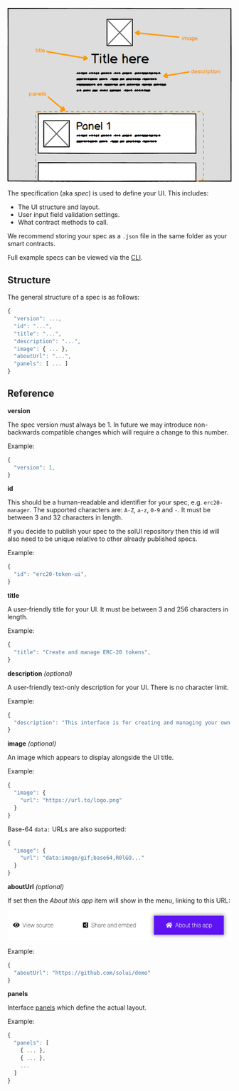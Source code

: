 ![UI mockup](../../images/RootLayout.png)

The specification (aka _spec_) is used to define your UI. This includes:

* The UI structure and layout.
* User input field validation settings.
* What contract methods to call.

We recommend storing your spec as a `.json` file in the same folder as your smart contracts.

Full example specs can be viewed via the [CLI](../../CommandLine).

## Structure

The general structure of a spec is as follows:

```js
{
  "version": ...,
  "id": "...",
  "title": "...",
  "description": "...",
  "image": { ... },
  "aboutUrl": "...",
  "panels": [ ... ]
}
```

## Reference

**version**

The spec version must always be 1. In future we may introduce non-backwards compatible changes which will require a change to this number.

Example:

```js
{
  "version": 1,
}
```

**id**

This should be a human-readable and identifier for your spec, e.g. `erc20-manager`. The supported characters are: `A-Z`, `a-z`, `0-9` and `-`. It must be between 3 and 32 characters in length.

If you decide to publish your spec to the solUI repository then this id will also need to be unique relative to other already published specs.

Example:

```js
{
  "id": "erc20-token-ui",
}
```

**title**

A user-friendly title for your UI.  It must be between 3 and 256 characters in length.

Example:

```js
{
  "title": "Create and manage ERC-20 tokens",
}
```

**description** _(optional)_

A user-friendly text-only description for your UI. There is no character limit.

Example:

```js
{
  "description": "This interface is for creating and managing your own ERC-20 tokens."
}
```

**image** _(optional)_

An image which appears to display alongside the UI title.

Example:

```js
{
  "image": {
    "url": "https://url.to/logo.png"
  }
}
```

Base-64 `data:` URLs are also supported:

```js
{
  "image": {
    "url": "data:image/gif;base64,R0lGO..."
  }
}
```


**aboutUrl** _(optional)_

If set then the _About this app_ item will show in the menu, linking to this URL:

![About app](../../images/AboutApp.png)

Example:

```js
{
  "aboutUrl": "https://github.com/solui/demo"
}
```


**panels**

Interface [panels](../Panels) which define the actual layout.

Example:

```js
{
  "panels": [
    { ... },
    { ... },
    ...
  ]
}
```
